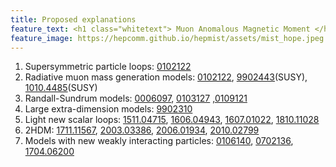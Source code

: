 ```yaml
---
title: Proposed explanations
feature_text: <h1 class="whitetext"> Muon Anomalous Magnetic Moment </h1>
feature_image: https://hepcomm.github.io/hepmist/assets/mist_hope.jpeg
---
```



1. Supersymmetric particle loops: [0102122](https://arxiv.org/abs/hep-ph/0102122)
2. Radiative muon mass generation models: [0102122](https://arxiv.org/abs/hep-ph/0102122), [9902443](https://arxiv.org/abs/hep-ph/9902443)(SUSY), [1010.4485](https://arxiv.org/abs/1010.4485)(SUSY)
3. Randall-Sundrum models: [0006097](https://arxiv.org/abs/hep-ph/0006097), [0103127](https://arxiv.org/abs/hep-ph/0103127) ,[0109121](https://arxiv.org/abs/hep-ph/0109121)
4. Large extra-dimension models: [9902310](https://arxiv.org/abs/hep-ph/9902310)
5. Light new scalar loops: [1511.04715](https://arxiv.org/abs/1511.04715), [1606.04943](https://arxiv.org/abs/1606.04943), [1607.01022](https://arxiv.org/abs/1607.01022), [1810.11028](https://arxiv.org/abs/1810.11028)
6. 2HDM: [1711.11567](https://arxiv.org/abs/1711.11567), [2003.03386](https://arxiv.org/abs/2003.03386), [2006.01934](https://arxiv.org/abs/2006.01934), [2010.02799](https://arxiv.org/abs/2010.02799)
7. Models with new weakly interacting particles: [0106140](https://arxiv.org/abs/hep-ph/0106140), [0702136](https://arxiv.org/abs/hep-ph/0702136), [1704.06200](https://arxiv.org/abs/1704.06200)




